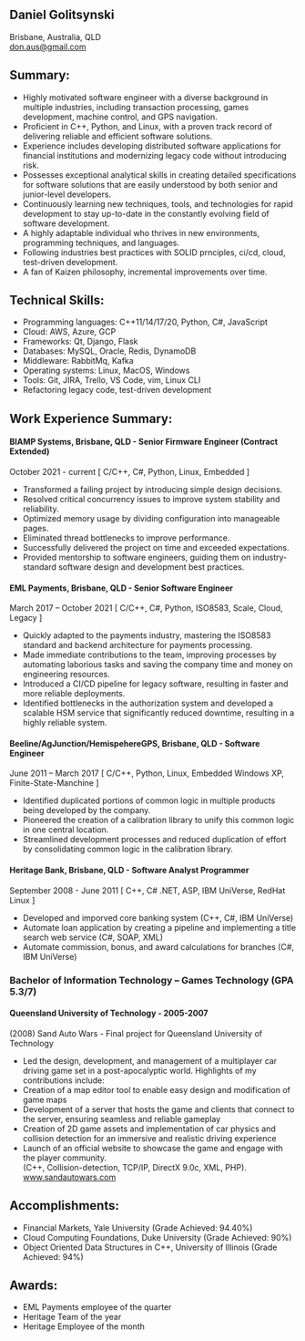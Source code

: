 ## Daniel Golitsynski
Brisbane, Australia, QLD  
don.aus@gmail.com

## Summary:
- Highly motivated software engineer with a diverse background in multiple industries, including transaction processing, games development, machine control, and GPS navigation.  
- Proficient in C++, Python, and Linux, with a proven track record of delivering reliable and efficient software solutions.  
- Experience includes developing distributed software applications for financial institutions and modernizing legacy code without introducing risk.  
- Possesses exceptional analytical skills in creating detailed specifications for software solutions that are easily understood by both senior and junior-level developers.  
- Continuously learning new techniques, tools, and technologies for rapid development to stay up-to-date in the constantly evolving field of software development.  
- A highly adaptable individual who thrives in new environments, programming techniques, and languages.  
- Following industries best practices with SOLID prnciples, ci/cd, cloud, test-driven development.  
- A fan of Kaizen philosophy, incremental improvements over time.  


## Technical Skills:
- Programming languages: C++11/14/17/20, Python, C#, JavaScript
- Cloud: AWS, Azure, GCP
- Frameworks: Qt, Django, Flask
- Databases: MySQL, Oracle, Redis, DynamoDB
- Middleware: RabbitMq, Kafka 
- Operating systems: Linux, MacOS, Windows
- Tools: Git, JIRA, Trello, VS Code, vim, Linux CLI
- Refactoring legacy code, test-driven development

## Work Experience Summary:

#### BIAMP Systems, Brisbane, QLD - Senior Firmware Engineer (Contract Extended)  
October 2021 - current [ C/C++, C#, Python, Linux, Embedded ]  
- Transformed a failing project by introducing simple design decisions. 
- Resolved critical concurrency issues to improve system stability and reliability. 
- Optimized memory usage by dividing configuration into manageable pages. 
- Eliminated thread bottlenecks to improve performance. 
- Successfully delivered the project on time and exceeded expectations. 
- Provided mentorship to software engineers, guiding them on industry-standard software design and development best practices.

#### EML Payments, Brisbane, QLD - Senior Software Engineer
March 2017 – October 2021 [ C/C++, C#, Python, ISO8583, Scale, Cloud, Legacy ]  
- Quickly adapted to the payments industry, mastering the ISO8583 standard and backend architecture for payments processing.  
- Made immediate contributions to the team, improving processes by automating laborious tasks and saving the company time and money on engineering resources.  
- Introduced a CI/CD pipeline for legacy software, resulting in faster and more reliable deployments.  
- Identified bottlenecks in the authorization system and developed a scalable HSM service that significantly reduced downtime, resulting in a highly reliable system.  

#### Beeline/AgJunction/HemispehereGPS, Brisbane, QLD - Software Engineer
June 2011 – March 2017 [ C/C++, Python, Linux, Embedded Windows XP, Finite-State-Manchine ]  
- Identified duplicated portions of common logic in multiple products being developed by the company.  
- Pioneered the creation of a calibration library to unify this common logic in one central location.  
- Streamlined development processes and reduced duplication of effort by consolidating common logic in the calibration library.  


#### Heritage Bank, Brisbane, QLD - Software Analyst Programmer  
September 2008 - June 2011 [ C++, C# .NET, ASP, IBM UniVerse, RedHat Linux ]  
- Developed and imporved core banking system (C++, C#, IBM UniVerse) 
- Automate loan application by creating a pipeline and implementing a title search web service (C#, SOAP, XML)
- Automate commission, bonus, and award calculations for branches (C#, IBM UniVerse)


### Bachelor of Information Technology – Games Technology (GPA 5.3/7)
#### Queensland University of Technology - 2005-2007
(2008) Sand Auto Wars - Final project for Queensland University of Technology 
- Led the design, development, and management of a multiplayer car driving game set in a post-apocalyptic world. Highlights of my contributions include:
- Creation of a map editor tool to enable easy design and modification of game maps
- Development of a server that hosts the game and clients that connect to the server, ensuring seamless and reliable gameplay
- Creation of 2D game assets and implementation of car physics and collision detection for an immersive and realistic driving experience
- Launch of an official website to showcase the game and engage with the player community.  
(C++, Collision-detection, TCP/IP, DirectX 9.0c, XML, PHP).  
www.sandautowars.com


## Accomplishments:
- Financial Markets, Yale University (Grade Achieved: 94.40%)
- Cloud Computing Foundations, Duke University (Grade Achieved: 90%)
- Object Oriented Data Structures in C++, University of Illinois (Grade Achieved: 94%)

## Awards:
- EML Payments employee of the quarter
- Heritage Team of the year
- Heritage Employee of the month
